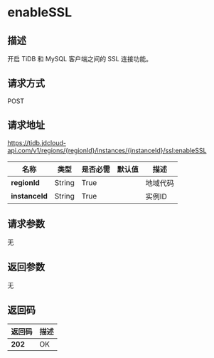 # enableSSL


## 描述
开启 TiDB 和 MySQL 客户端之间的 SSL 连接功能。

## 请求方式
POST

## 请求地址
https://tidb.jdcloud-api.com/v1/regions/{regionId}/instances/{instanceId}/ssl:enableSSL

|名称|类型|是否必需|默认值|描述|
|---|---|---|---|---|
|**regionId**|String|True| |地域代码|
|**instanceId**|String|True| |实例ID|

## 请求参数
无


## 返回参数
无


## 返回码
|返回码|描述|
|---|---|
|**202**|OK|
